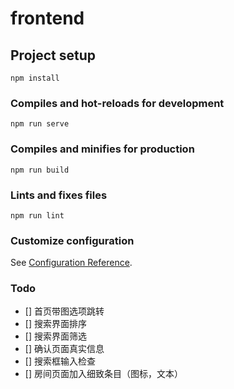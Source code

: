 # frontend

## Project setup
```
npm install
```

### Compiles and hot-reloads for development
```
npm run serve
```

### Compiles and minifies for production
```
npm run build
```

### Lints and fixes files
```
npm run lint
```

### Customize configuration
See [Configuration Reference](https://cli.vuejs.org/config/).

### Todo
- [] 首页带图选项跳转
- [] 搜索界面排序
- [] 搜索界面筛选
- [] 确认页面真实信息
- [] 搜索框输入检查
- [] 房间页面加入细致条目（图标，文本）
